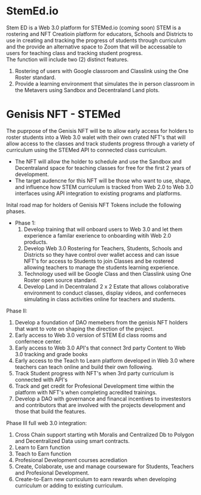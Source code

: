 # StemEd.io
Stem ED is a Web 3.0 platform for STEMed.io (coming soon) STEM is a rostering and NFT Creatioin platform for educators, Schools and Districts to use in creating and tracking the progress of students through curriculum and the provide an alternative space to Zoom that will be accessable to users for teaching class and tracking student progress.  
The function will include two (2) distinct features.
1. Rostering of users with Google classroom and Classlink using the One Roster standard.
2. Provide a learning environment that simulates the in person classroom in the Metavers using Sandbox and Decentraland Land plots. 

# Genisis NFT - STEMed 
The puprpose of the Genisis NFT will be to allow early access for holders to roster students into a Web 3.0 walet with their own crated NFT's that will allow access to the classes and track students progress through a variety of curriculum using the STEMed API to connected class curriculum.   
- The NFT will allow the holder to schedule and use the Sandbox and Decentraland space for teaching classes for free for the first 2 years of development. 
- The target audencne for this NFT will be those who want to use, shape, and influence how STEM curriculum is tracked from Web 2.0 to Web 3.0 interfaces using API integration to existing programs and platforms. 
 

Inital road map for holders of Genisis NFT Tokens include the following phases. 
- Phase 1: 
  1. Develop training that will onboard users to Web 3.0 and let them experience a familar exerience to onboarding witih Web 2.0 products. 
  2. Develop Web 3.0 Rostering for Teachers, Students, Schools and Districts so they have control over wallet access and can issue NFT's for access to Students to join Classes and be rostered allowing teachers to manage the students learning experience.  
  3. Technology used will be Google Class and then Classlink using One Roster open source standard. 
  4. Develop Land in Decentraland 2 x 2 Estate that allows colaborative environment to conduct classes, display videos, and conferneces simulating in class activities online for teachers and students. 
  

Phase II: 
1. Develop a foundation of DAO memebers from the genisis NFT holders that want to vote on shaping the direction of the project. 
2. Early access to Web 3.0 version of STEM Ed class rooms and confernece center. 
3. Early access to Web 3.0 API's that connect 3rd party Content to Web 3.0 tracking and grade books
5. Early access to the Teach to Learn platform developed in Web 3.0 where teachers can teach online and build their own following. 
5. Track Student progress with NFT's when 3rd party curriculum is connected with API's
6. Track and get credit for Profesional Development time within the platform with NFT's when completing acredited trainings. 
7. Develop a DAO with governance and financal incentives to investestors and contributors that are involved with the projects development and those that build the features. 

Phase III full web 3.0 integration: 
1. Cross Chain support starting wtih Moralis and Centralized Db to Polygon and Decentralized Data using smart contracts. 
2. Learn to Earn function 
3. Teach to Earn function
4. Profesional Development courses acrediation
5. Create, Colaborate, use and manage courseware for Students, Teachers and Profesional Development. 
6. Create-to-Earn new curriculum to earn rewards when developing curriculum or adding to existing curriculum. 
